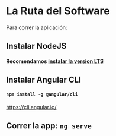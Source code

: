 # La Ruta del Software
Para correr la aplicación: 
## Instalar NodeJS 
#### Recomendamos [instalar la version LTS](https://nodejs.org/es/download/)

## Instalar Angular CLI
#### `npm install -g @angular/cli`
https://cli.angular.io/

## Correr la app: `ng serve`

